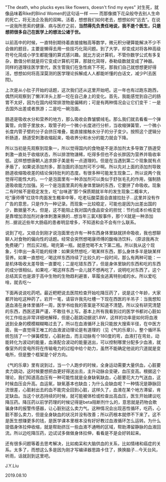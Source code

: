 "The death, who plucks eyes like flowers, doesn't find my eyes" 对生死，就像品味着Rike的Blind Women的这句话一样 —— 而那像摘下花朵般夺去别人生命的死亡，将无法企及我的双眸。活着，想想我们如何老去，想想如何“远去”。在说一说我所思索的健康、病与医疗之前，**当然得先负责任地说，我不是个医生，只是想把很多自己在医学上的想法公诸于世。**

以前高中的时候，一直特别期待着直接接触高等数学，微元积分硬算能解决不少不会做的题目，主要是懒得去用一些技巧化简问题。到了大学，却变成对将各种高级符号化简成小学生都能懂的算式感兴趣。就比方说计算机，不管你数学公式有多复杂，数值分析就是将它变成计算机可算，那就化简呀，泰勒级数就变成了神器。 同样的道理往医学里代，医生管我们在急性病下不死，那我们自己就想想更好得活，想想如何将高深莫测的医学理论拆解成人人都能听懂的白话文，减少P(去医院)。

上次是从小肚子开始的话题，这次我们还从这里开始吧。这一年也有过跑东跑西，偶然间观察到了懒洋洋头上那一坨在自己身上的变化。首先，我能感觉到自己的肠胃不太好，因为在国内经常排泄物是偏稀的；可是有两种情况会让它们变干：一是去国外出差或者旅游；二是吃一碗泡面。

肠道是吸收水分和营养的地方，那么吸收会靠皱襞绒毛。那么我们就去看看一个弹簧管。向管子里放水，取管子的一个微小长度进行分析，当收缩弹簧管，一个微小长度内管子壁的分子会挤压堆叠，能直接接触水分子的分子变少。按照这个逻辑分析肠道，肠道受刺激收缩起来，吸收养分和水分的能力就会下降。

所以当初是先观察到现象一，所以觉得国内的食物是不是添加剂太多导致了肠道受刺激一直处于收缩状态，所以排泄物溏稀，吃得多但也不会长胖因为营养并吸收率低。这样想想唐朝人追求胖子美是有一点道理的。但是在当遇到第二个现象就有点矛盾了，如果说添加剂多，那泡面的添加剂可不少啊。所以先对上面的添加剂导致肠道收缩吸收差的结论保持批判的态度。有很多种可能发生现象二，所以说两个我觉得可能性大的。一个是泡面里有一种添加剂可以类似于舒张毛孔的作用，强制肠道吸收能力加强。另一个是泡面里真的有身体里缺的东西，它要拼了命吸收。现象二有时候不是稳定发生，吃“台味道”那个保质期就半年的发生现象二概率大，吃“康师傅”红烧牛肉面发生概率中等，吃老坛酸菜面会直接拉肚子…这里并没有作广告的意思，只是作为一种记录。而现象一比较稳定，可能也是因为出差出国的少，数据量不大。但是，这不能阻止我对国内食品安全的担忧：节约成本价格变低是靠增加添加剂对身体刺激来换的…想当年三氯X胺事件，那个X就是一种添加剂…据说近些年大肠癌的患者明显增多，不知道和会不会有什么联系。

说到了吃，又结合到刚才说泡面里也许有一种东西身体里缺就拼命吸收，我也想聊聊人对食物的偏向性的话题。经常会突然想喝康师傅的酸梅汤饮料，（原谅我再次免费硬广）然后买2瓶，喝完第一瓶，就感觉喝不太下第二瓶。所以我从这个现象，引申出一条可能的规律：如果突然想吃／喝某样东西，那么身体多半是缺某样营养。如果一直想吃／喝这样东西持续了比较久的一段时间，那么有两种可能：一是机体吸收太差导致一直要吃；二是吃错东西了，但是身体里缺的东西和吃的东西的成分很相似。如果吃／喝这样东西一会儿就不想再吃了，说明吃对东西了。这个总结其实也是源于高中生物的生物趋利避害，草履虫逃离特别咸的水。所以爱吃啥，就去吃～

下面再说说吃药吧。最近粑粑说去医院检查开始吃降压药了，说是这个年龄，大家都开始吃这种药了。宕开一笔，请容许我先吐槽一下现在西医的半吊子：当我想知道血液在身体里循环一周，医学书给我的答案是不知道不清楚。所以没有研究清楚的东西，西医还算严谨，不敢往书上写。基本上所有我看到过的医学书都对心脏如何工作给出非常详细地解释，但是心脏跳动据说1.8W，这样的功率是如何将血液送到全身的模模糊糊略过去了。所以在血液循环上我只能放大搜索半径，在中医方面，我一直觉得王唯工的血液波动理论是有道理的（见《气的乐章》）。整个循环系统包括了一个弹簧模型，心脏射血，而主动脉有个180度的弯，血液打在弯处，动能转化为波动的能量，血液配合波动的能量送出，可以控制哪里分配多少血液，就像室外的变电所将在传输电力的过程中给个助力，虽然不能确定他说的穴道就是变电所，但是整个框架是个好方向。

《气的乐章》里有说到过，当一个人跑步的时候，全身运动需要大量供血，心脏要卖力跳动，这时候要想把血更好得送出去，主升动脉会变硬，血压变高。根据这个理论，我们知道高血压有一种可能性就是全身缺氧缺血，心脏要花大力气送血，这时候血压会升高。血运氧，缺氧基本也缺血；为什么会缺血呢？一种情况是静脉回流很差，心脏射出去的血不能完全回到心脏，这样久了，血液在某个地方滞留，肯定缺血。当这个状态持续的时候，就可能被体检或检查出高血压，医生开始建议吃降压药。降压药以前学药理的时候记得是beta阻断剂什么的，意思就是药物会欺骗身体的报警传感器，让心脏别这么卖力气。这种情况会出现恶性循环，吃药，心脏不那么卖力，但是全身缺血的状况并没有改善；所以药根本就停不下来了。这不是医生想赚更多的钱，是医学课本里根本没有好好教过血液循环怎么运转。为什么提倡身体拉伸收缩，就是帮助挤压一些血液不通畅的区域，帮助滞留静脉的血液回流。所以边吃降压药，边试试多做做身体拉伸，看看是不是会好转起来。

还有很多问题等着去思考解决，比如痴呆和大脑供血的关系，比如情绪和癌症的关系。太多了，而想这么多是因为刚才写编译器思路卡住了，换换脑子…今天台风，听雨，话就刮到这里吧。


J.Y.Liu

2019.08.10
